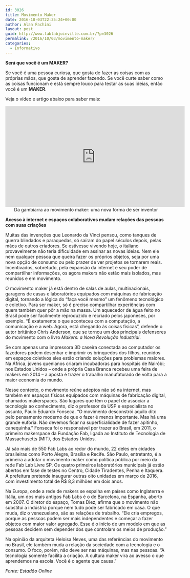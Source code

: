 ```yaml
---
id: 3026
title: Movimento Maker
date: 2016-10-03T22:35:24+00:00
author: Alan Fachini
layout: post
guid: http://www.fablabjoinville.com.br/?p=3026
permalink: /2016/10/03/movimento-maker/
categories:
  - Informativo
---
```

**Será que você é um MAKER?**

Se você é uma pessoa curiosa, que gosta de fazer as coisas com as próprias
mãos, que gosta de aprender fazendo. Se você curte saber como as coisas
funcionam e está sempre louco para testar as suas ideias, então você é um
**MAKER**.

Veja o vídeo e artigo abaixo para saber mais:

<center>
<iframe src="https://www.youtube.com/embed/vJp2zLrJ-b0" width="560" height="315" frameborder="0" allowfullscreen="allowfullscreen"></iframe>
</center>

<center>
  Da gambiarra ao movimento maker: uma nova forma de ser inventor
</center>

<strong>Acesso à internet e espaços colaborativos mudam relações das pessoas
com suas criações</strong>

Muitas das invenções que Leonardo da Vinci pensou, como tanques de guerra
blindados e paraquedas, só saíram do papel séculos depois, pelas mãos de outros
criadores. Se estivesse vivendo hoje, o italiano provavelmente não teria
dificuldade em assinar as novas ideias. Nem ele nem qualquer pessoa que queira
fazer os próprios objetos, seja por uma nova opção de consumo ou pelo prazer de
ver projetos se tornarem reais. Incentivados, sobretudo, pela expansão da
internet e seu poder de compartilhar informações, os agora makers não estão
mais isolados, mas reunidos e em movimento.

O movimento maker já está dentro de salas de aulas, multinacionais, garagens de
casas e laboratórios equipados com máquinas de fabricação digital, tornando a
lógica do “faça você mesmo” um fenômeno tecnológico e coletivo. Para ser maker,
só é preciso compartilhar experiências com quem também quer pôr a mão na
massa. Um aquecedor de água feito no Brasil pode ser facilmente reproduzido e
recriado pelos japoneses, por exemplo. “É exatamente o que aconteceu com a
computação, a comunicação e a web. Agora, está chegando às coisas físicas”,
defende o autor britânico Chris Anderson, que se tornou um dos principais
defensores do movimento com o livro _Makers: a Nova Revolução Industrial_.

Se com apenas uma impressora 3D caseira conectada ao computador os fazedores
podem desenhar e imprimir os brinquedos dos filhos, reunidos em espaços
coletivos eles estão criando soluções para problemas maiores. Na África, jovens
quenianos criaram incubadoras para hospitais de Nairóbi; nos Estados Unidos
&ndash; onde a própria Casa Branca recebeu uma feira de makers em 2014 &ndash;
a aposta é trazer o trabalho manufaturado de volta para a maior economia do
mundo.

Nesse contexto, o movimento reúne adeptos não só na internet, mas também em
espaços físicos equipados com máquinas de fabricação digital,
chamados makerspaces. São lugares que têm o papel de associar a tecnologia
ao conhecimento, diz o professor da USP e especialista no assunto, Paulo
Eduardo Fonseca. “O movimento desconstrói aquilo dito pelo pensamento
moderno de que o fazer é menos importante. Mas há uma grande euforia. Não
devemos ficar na superficialidade de fazer apitinho, canequinha.” Fonseca
foi o responsável por trazer ao Brasil, em 2011, o primeiro makerspace da
Fundação Fab, ligada ao Instituto de Tecnologia de Massachusetts (MIT), dos
Estados Unidos.

Já são mais de 550 Fab Labs ao redor do mundo, 22 deles em cidades brasileiras
como Porto Alegre, Brasília e Recife. São Paulo, entretanto, é a primeira a
adotar o movimento maker como política pública por meio da rede Fab Lab Livre
SP. Os quatro primeiros laboratórios municipais já estão abertos em fase de
testes no Centro, Cidade Tiradentes, Penha e Itaquera. A prefeitura pretende
inaugurar outras oito unidades em março de 2016, com investimento total de R$
8,3 milhões em dois anos.

Na Europa, onde a rede de makers se espalha em países como Inglaterra e Itália,
um dos mais antigos Fab Labs é o de Barcelona, na Espanha, aberto em 2007. O
diretor do espaço, Tomas Diez, afirma que o movimento não substitui a indústria
porque nem tudo pode ser fabricado em casa. O que muda, diz o venezuelano, são
as relações de trabalho. “Ele cria empregos, porque as pessoas podem ser mais
independentes e começar a fazer objetos com maior valor agregado. Esse é o
início de um modelo em que as pessoas decidem sem depender dos que controlam os
meios de produção.”

Na opinião da arquiteta Heloisa Neves, uma das referências do movimento no
Brasil, ele também muda a relação da sociedade com a tecnologia e o consumo. O
foco, porém, não deve ser nas máquinas, mas nas pessoas. “A tecnologia somente
facilita a criação. A cultura maker vira ao avesso o que aprendemos na escola.
Você é o agente que causa.”

_Fonte: Estadão Online_
